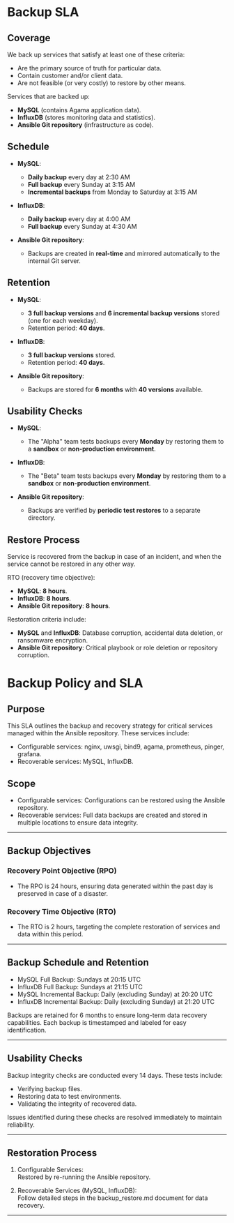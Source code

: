 # Backup SLA

## Coverage

We back up services that satisfy at least one of these criteria:
- Are the primary source of truth for particular data.
- Contain customer and/or client data.
- Are not feasible (or very costly) to restore by other means.

Services that are backed up:
- **MySQL** (contains Agama application data).
- **InfluxDB** (stores monitoring data and statistics).
- **Ansible Git repository** (infrastructure as code).

## Schedule

- **MySQL**:
  - **Daily backup** every day at 2:30 AM
  - **Full backup** every Sunday at 3:15 AM
  - **Incremental backups** from Monday to Saturday at 3:15 AM

- **InfluxDB**:
  - **Daily backup** every day at 4:00 AM
  - **Full backup** every Sunday at 4:30 AM

- **Ansible Git repository**:
  - Backups are created in **real-time** and mirrored automatically to the internal Git server.


## Retention

- **MySQL**:
  - **3 full backup versions** and **6 incremental backup versions** stored (one for each weekday).
  - Retention period: **40 days**.

- **InfluxDB**:
  - **3 full backup versions** stored.
  - Retention period: **40 days**.

- **Ansible Git repository**:
  - Backups are stored for **6 months** with **40 versions** available.



## Usability Checks

- **MySQL**:
    - The "Alpha" team tests backups every **Monday** by restoring them to a **sandbox** or **non-production environment**.

- **InfluxDB**:
    - The "Beta" team tests backups every **Monday** by restoring them to a **sandbox** or **non-production environment**.

- **Ansible Git repository**:
    - Backups are verified by **periodic test restores** to a separate directory.

## Restore Process

Service is recovered from the backup in case of an incident, and when the service cannot be restored in any other way.

RTO (recovery time objective):
- **MySQL**: **8 hours**.
- **InfluxDB**: **8 hours**.
- **Ansible Git repository**: **8 hours**.

Restoration criteria include:
- **MySQL** and **InfluxDB**: Database corruption, accidental data deletion, or ransomware encryption.
- **Ansible Git repository**: Critical playbook or role deletion or repository corruption.




# Backup Policy and SLA

## Purpose
This SLA outlines the backup and recovery strategy for critical services managed within the Ansible repository. These services include:
- Configurable services: nginx, uwsgi, bind9, agama, prometheus, pinger, grafana.
- Recoverable services: MySQL, InfluxDB.

## Scope
- Configurable services: Configurations can be restored using the Ansible repository.
- Recoverable services: Full data backups are created and stored in multiple locations to ensure data integrity.

---

## Backup Objectives

### Recovery Point Objective (RPO)
- The RPO is 24 hours, ensuring data generated within the past day is preserved in case of a disaster.

### Recovery Time Objective (RTO)
- The RTO is 2 hours, targeting the complete restoration of services and data within this period.

---

## Backup Schedule and Retention

- MySQL Full Backup: Sundays at 20:15 UTC
- InfluxDB Full Backup: Sundays at 21:15 UTC
- MySQL Incremental Backup: Daily (excluding Sunday) at 20:20 UTC
- InfluxDB Incremental Backup: Daily (excluding Sunday) at 21:20 UTC

Backups are retained for 6 months to ensure long-term data recovery capabilities. Each backup is timestamped and labeled for easy identification.

---

## Usability Checks
Backup integrity checks are conducted every 14 days. These tests include:
- Verifying backup files.
- Restoring data to test environments.
- Validating the integrity of recovered data.

Issues identified during these checks are resolved immediately to maintain reliability.

---

## Restoration Process

1. Configurable Services:  
   Restored by re-running the Ansible repository.

2. Recoverable Services (MySQL, InfluxDB):  
   Follow detailed steps in the backup_restore.md document for data recovery.

---